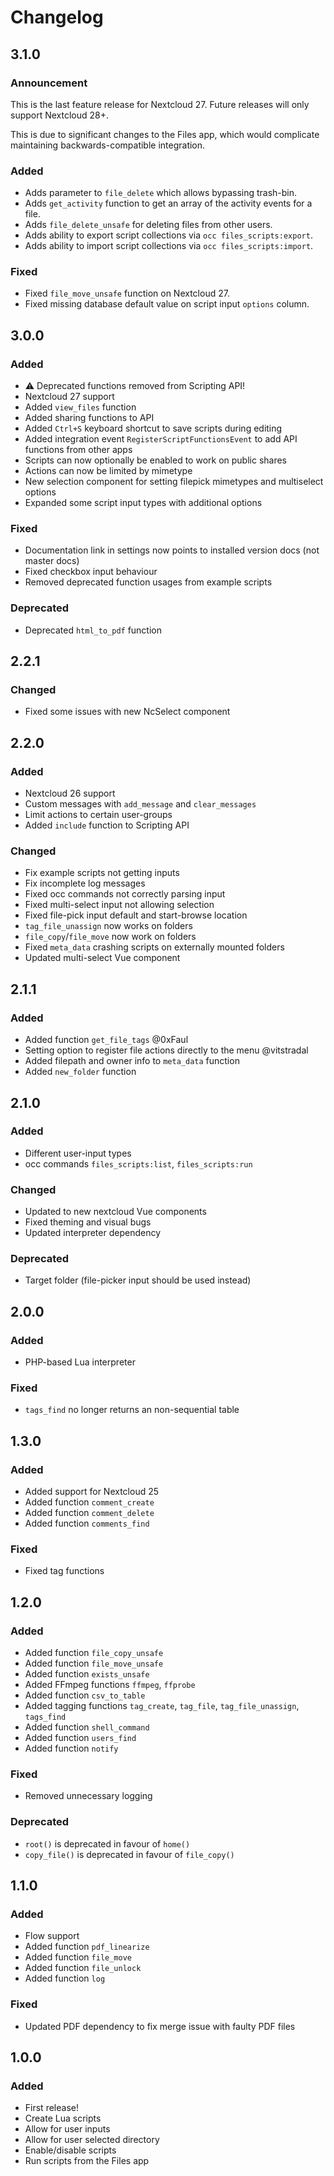 # Changelog

## 3.1.0

### Announcement
This is the last feature release for Nextcloud 27. Future releases will only support Nextcloud 28+. 

This is due to significant changes to the Files app, which would complicate maintaining backwards-compatible integration.

### Added
- Adds parameter to `file_delete` which allows bypassing trash-bin.
- Adds `get_activity` function to get an array of the activity events for a file.
- Adds `file_delete_unsafe` for deleting files from other users.
- Adds ability to export script collections via `occ files_scripts:export`.
- Adds ability to import script collections via `occ files_scripts:import`.

### Fixed
- Fixed `file_move_unsafe` function on Nextcloud 27.
- Fixed missing database default value on script input `options` column.

## 3.0.0

### Added
- ⚠️ Deprecated functions removed from Scripting API!
- Nextcloud 27 support
- Added `view_files` function
- Added sharing functions to API
- Added `Ctrl+S` keyboard shortcut to save scripts during editing
- Added integration event `RegisterScriptFunctionsEvent` to add API functions from other apps
- Scripts can now optionally be enabled to work on public shares
- Actions can now be limited by mimetype
- New selection component for setting filepick mimetypes and multiselect options
- Expanded some script input types with additional options

### Fixed
- Documentation link in settings now points to installed version docs (not master docs)
- Fixed checkbox input behaviour
- Removed deprecated function usages from example scripts

### Deprecated
- Deprecated `html_to_pdf` function

## 2.2.1

### Changed
- Fixed some issues with new NcSelect component

## 2.2.0

### Added
- Nextcloud 26 support
- Custom messages with `add_message` and `clear_messages`
- Limit actions to certain user-groups
- Added `include` function to Scripting API

### Changed
- Fix example scripts not getting inputs
- Fix incomplete log messages
- Fixed occ commands not correctly parsing input
- Fixed multi-select input not allowing selection
- Fixed file-pick input default and start-browse location
- `tag_file_unassign` now works on folders
- `file_copy`/`file_move` now work on folders
- Fixed `meta_data` crashing scripts on externally mounted folders
- Updated multi-select Vue component

## 2.1.1
### Added
- Added function `get_file_tags` @0xFaul
- Setting option to register file actions directly to the menu @vitstradal
- Added filepath and owner info to `meta_data` function
- Added `new_folder` function

## 2.1.0
### Added
- Different user-input types
- occ commands `files_scripts:list`, `files_scripts:run`

### Changed
- Updated to new nextcloud Vue components
- Fixed theming and visual bugs
- Updated interpreter dependency

### Deprecated
- Target folder (file-picker input should be used instead)

## 2.0.0

### Added
- PHP-based Lua interpreter

### Fixed
- `tags_find` no longer returns an non-sequential table

## 1.3.0

### Added
- Added support for Nextcloud 25
- Added function `comment_create`
- Added function `comment_delete`
- Added function `comments_find`

### Fixed
- Fixed tag functions


## 1.2.0

### Added

- Added function `file_copy_unsafe`
- Added function `file_move_unsafe`
- Added function `exists_unsafe`
- Added FFmpeg functions `ffmpeg`, `ffprobe`
- Added function `csv_to_table`
- Added tagging functions `tag_create`, `tag_file`, `tag_file_unassign`, `tags_find`
- Added function `shell_command`
- Added function `users_find` 
- Added function `notify`

### Fixed
- Removed unnecessary logging

### Deprecated
- `root()` is deprecated in favour of `home()`
- `copy_file()` is deprecated in favour of `file_copy()`


## 1.1.0

### Added

- Flow support
- Added function `pdf_linearize`
- Added function `file_move`
- Added function `file_unlock`
- Added function `log`

### Fixed
- Updated PDF dependency to fix merge issue with faulty PDF files


## 1.0.0

### Added

- First release!
- Create Lua scripts
- Allow for user inputs
- Allow for user selected directory
- Enable/disable scripts
- Run scripts from the Files app
